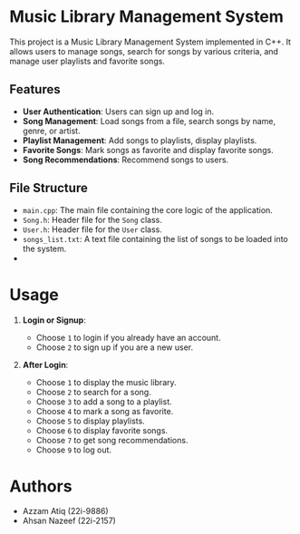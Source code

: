 # Music Library Management System

This project is a Music Library Management System implemented in C++. It allows users to manage songs, search for songs by various criteria, and manage user playlists and favorite songs.

## Features

- **User Authentication**: Users can sign up and log in.
- **Song Management**: Load songs from a file, search songs by name, genre, or artist.
- **Playlist Management**: Add songs to playlists, display playlists.
- **Favorite Songs**: Mark songs as favorite and display favorite songs.
- **Song Recommendations**: Recommend songs to users.

## File Structure

- `main.cpp`: The main file containing the core logic of the application.
- `Song.h`: Header file for the `Song` class.
- `User.h`: Header file for the `User` class.
- `songs_list.txt`: A text file containing the list of songs to be loaded into the system.
- 
# Usage

1. **Login or Signup**:
    - Choose `1` to login if you already have an account.
    - Choose `2` to sign up if you are a new user.

2. **After Login**:
    - Choose `1` to display the music library.
    - Choose `2` to search for a song.
    - Choose `3` to add a song to a playlist.
    - Choose `4` to mark a song as favorite.
    - Choose `5` to display playlists.
    - Choose `6` to display favorite songs.
    - Choose `7` to get song recommendations.
    - Choose `9` to log out.
  
 # Authors
- Azzam Atiq (22i-9886)
- Ahsan Nazeef (22i-2157)
